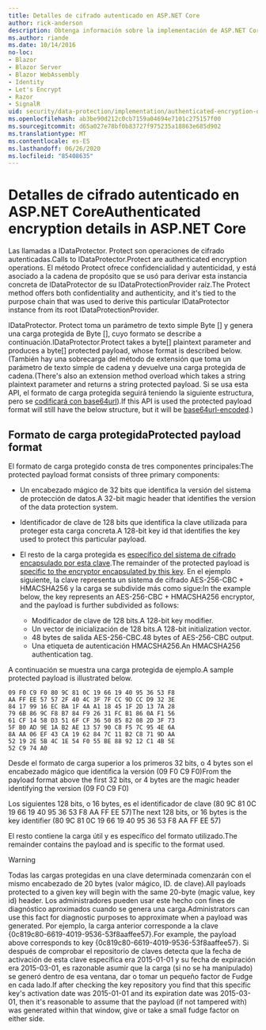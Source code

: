 ```yaml
---
title: Detalles de cifrado autenticado en ASP.NET Core
author: rick-anderson
description: Obtenga información sobre la implementación de ASP.NET Core el cifrado autenticado de protección de datos.
ms.author: riande
ms.date: 10/14/2016
no-loc:
- Blazor
- Blazor Server
- Blazor WebAssembly
- Identity
- Let's Encrypt
- Razor
- SignalR
uid: security/data-protection/implementation/authenticated-encryption-details
ms.openlocfilehash: ab3be90d212c0cb7159a04694e7101c275157f00
ms.sourcegitcommit: d65a027e78bf0b83727f975235a18863e685d902
ms.translationtype: MT
ms.contentlocale: es-ES
ms.lasthandoff: 06/26/2020
ms.locfileid: "85408635"
---
```

# <a name="authenticated-encryption-details-in-aspnet-core"></a><span data-ttu-id="4453f-103">Detalles de cifrado autenticado en ASP.NET Core</span><span class="sxs-lookup"><span data-stu-id="4453f-103">Authenticated encryption details in ASP.NET Core</span></span>

<a name="data-protection-implementation-authenticated-encryption-details"></a>

<span data-ttu-id="4453f-104">Las llamadas a IDataProtector. Protect son operaciones de cifrado autenticadas.</span><span class="sxs-lookup"><span data-stu-id="4453f-104">Calls to IDataProtector.Protect are authenticated encryption operations.</span></span> <span data-ttu-id="4453f-105">El método Protect ofrece confidencialidad y autenticidad, y está asociado a la cadena de propósito que se usó para derivar esta instancia concreta de IDataProtector de su IDataProtectionProvider raíz.</span><span class="sxs-lookup"><span data-stu-id="4453f-105">The Protect method offers both confidentiality and authenticity, and it's tied to the purpose chain that was used to derive this particular IDataProtector instance from its root IDataProtectionProvider.</span></span>

<span data-ttu-id="4453f-106">IDataProtector. Protect toma un parámetro de texto simple Byte [] y genera una carga protegida de Byte [], cuyo formato se describe a continuación.</span><span class="sxs-lookup"><span data-stu-id="4453f-106">IDataProtector.Protect takes a byte[] plaintext parameter and produces a byte[] protected payload, whose format is described below.</span></span> <span data-ttu-id="4453f-107">(También hay una sobrecarga del método de extensión que toma un parámetro de texto simple de cadena y devuelve una carga protegida de cadena.</span><span class="sxs-lookup"><span data-stu-id="4453f-107">(There's also an extension method overload which takes a string plaintext parameter and returns a string protected payload.</span></span> <span data-ttu-id="4453f-108">Si se usa esta API, el formato de carga protegida seguirá teniendo la siguiente estructura, pero se [codificará con base64url](https://tools.ietf.org/html/rfc4648#section-5)).</span><span class="sxs-lookup"><span data-stu-id="4453f-108">If this API is used the protected payload format will still have the below structure, but it will be [base64url-encoded](https://tools.ietf.org/html/rfc4648#section-5).)</span></span>

## <a name="protected-payload-format"></a><span data-ttu-id="4453f-109">Formato de carga protegida</span><span class="sxs-lookup"><span data-stu-id="4453f-109">Protected payload format</span></span>

<span data-ttu-id="4453f-110">El formato de carga protegido consta de tres componentes principales:</span><span class="sxs-lookup"><span data-stu-id="4453f-110">The protected payload format consists of three primary components:</span></span>

* <span data-ttu-id="4453f-111">Un encabezado mágico de 32 bits que identifica la versión del sistema de protección de datos.</span><span class="sxs-lookup"><span data-stu-id="4453f-111">A 32-bit magic header that identifies the version of the data protection system.</span></span>

* <span data-ttu-id="4453f-112">Identificador de clave de 128 bits que identifica la clave utilizada para proteger esta carga concreta.</span><span class="sxs-lookup"><span data-stu-id="4453f-112">A 128-bit key id that identifies the key used to protect this particular payload.</span></span>

* <span data-ttu-id="4453f-113">El resto de la carga protegida es [específico del sistema de cifrado encapsulado por esta clave](xref:security/data-protection/implementation/subkeyderivation#data-protection-implementation-subkey-derivation).</span><span class="sxs-lookup"><span data-stu-id="4453f-113">The remainder of the protected payload is [specific to the encryptor encapsulated by this key](xref:security/data-protection/implementation/subkeyderivation#data-protection-implementation-subkey-derivation).</span></span> <span data-ttu-id="4453f-114">En el ejemplo siguiente, la clave representa un sistema de cifrado AES-256-CBC + HMACSHA256 y la carga se subdivide más como sigue:</span><span class="sxs-lookup"><span data-stu-id="4453f-114">In the example below, the key represents an AES-256-CBC + HMACSHA256 encryptor, and the payload is further subdivided as follows:</span></span>
  * <span data-ttu-id="4453f-115">Modificador de clave de 128 bits.</span><span class="sxs-lookup"><span data-stu-id="4453f-115">A 128-bit key modifier.</span></span>
  * <span data-ttu-id="4453f-116">Un vector de inicialización de 128 bits.</span><span class="sxs-lookup"><span data-stu-id="4453f-116">A 128-bit initialization vector.</span></span>
  * <span data-ttu-id="4453f-117">48 bytes de salida AES-256-CBC.</span><span class="sxs-lookup"><span data-stu-id="4453f-117">48 bytes of AES-256-CBC output.</span></span>
  * <span data-ttu-id="4453f-118">Una etiqueta de autenticación HMACSHA256.</span><span class="sxs-lookup"><span data-stu-id="4453f-118">An HMACSHA256 authentication tag.</span></span>

<span data-ttu-id="4453f-119">A continuación se muestra una carga protegida de ejemplo.</span><span class="sxs-lookup"><span data-stu-id="4453f-119">A sample protected payload is illustrated below.</span></span>

```
09 F0 C9 F0 80 9C 81 0C 19 66 19 40 95 36 53 F8
AA FF EE 57 57 2F 40 4C 3F 7F CC 9D CC D9 32 3E
84 17 99 16 EC BA 1F 4A A1 18 45 1F 2D 13 7A 28
79 6B 86 9C F8 B7 84 F9 26 31 FC B1 86 0A F1 56
61 CF 14 58 D3 51 6F CF 36 50 85 82 08 2D 3F 73
5F B0 AD 9E 1A B2 AE 13 57 90 C8 F5 7C 95 4E 6A
8A AA 06 EF 43 CA 19 62 84 7C 11 B2 C8 71 9D AA
52 19 2E 5B 4C 1E 54 F0 55 BE 88 92 12 C1 4B 5E
52 C9 74 A0
```

<span data-ttu-id="4453f-120">Desde el formato de carga superior a los primeros 32 bits, o 4 bytes son el encabezado mágico que identifica la versión (09 F0 C9 F0)</span><span class="sxs-lookup"><span data-stu-id="4453f-120">From the payload format above the first 32 bits, or 4 bytes are the magic header identifying the version (09 F0 C9 F0)</span></span>

<span data-ttu-id="4453f-121">Los siguientes 128 bits, o 16 bytes, es el identificador de clave (80 9C 81 0C 19 66 19 40 95 36 53 F8 AA FF EE 57)</span><span class="sxs-lookup"><span data-stu-id="4453f-121">The next 128 bits, or 16 bytes is the key identifier (80 9C 81 0C 19 66 19 40 95 36 53 F8 AA FF EE 57)</span></span>

<span data-ttu-id="4453f-122">El resto contiene la carga útil y es específico del formato utilizado.</span><span class="sxs-lookup"><span data-stu-id="4453f-122">The remainder contains the payload and is specific to the format used.</span></span>

> [!WARNING]
> <span data-ttu-id="4453f-123">Todas las cargas protegidas en una clave determinada comenzarán con el mismo encabezado de 20 bytes (valor mágico, ID. de clave).</span><span class="sxs-lookup"><span data-stu-id="4453f-123">All payloads protected to a given key will begin with the same 20-byte (magic value, key id) header.</span></span> <span data-ttu-id="4453f-124">Los administradores pueden usar este hecho con fines de diagnóstico aproximados cuando se genera una carga.</span><span class="sxs-lookup"><span data-stu-id="4453f-124">Administrators can use this fact for diagnostic purposes to approximate when a payload was generated.</span></span> <span data-ttu-id="4453f-125">Por ejemplo, la carga anterior corresponde a la clave {0c819c80-6619-4019-9536-53f8aaffee57}.</span><span class="sxs-lookup"><span data-stu-id="4453f-125">For example, the payload above corresponds to key {0c819c80-6619-4019-9536-53f8aaffee57}.</span></span> <span data-ttu-id="4453f-126">Si después de comprobar el repositorio de claves detecta que la fecha de activación de esta clave específica era 2015-01-01 y su fecha de expiración era 2015-03-01, es razonable asumir que la carga (si no se ha manipulado) se generó dentro de esa ventana, dar o tomar un pequeño factor de Fudge en cada lado.</span><span class="sxs-lookup"><span data-stu-id="4453f-126">If after checking the key repository you find that this specific key's activation date was 2015-01-01 and its expiration date was 2015-03-01, then it's reasonable to assume that the payload (if not tampered with) was generated within that window, give or take a small fudge factor on either side.</span></span>
